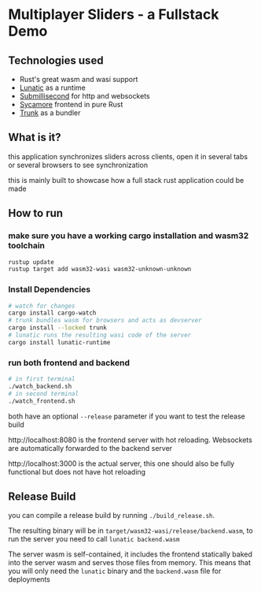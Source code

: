 # Multiplayer Sliders - a Fullstack Demo

## Technologies used

- Rust's great wasm and wasi support
- [Lunatic](https://lunatic.solutions/) as a runtime
- [Submillisecond](https://github.com/lunatic-solutions/submillisecond) for http and websockets
- [Sycamore](https://sycamore-rs.netlify.app/) frontend in pure Rust
- [Trunk](https://trunkrs.dev/) as a bundler

## What is it?

this application synchronizes sliders across clients, open it in several tabs or several browsers to see synchronization

this is mainly built to showcase how a full stack rust application could be made

## How to run

### make sure you have a working cargo installation and wasm32 toolchain

```bash
rustup update
rustup target add wasm32-wasi wasm32-unknown-unknown
```

### Install Dependencies

```bash
# watch for changes
cargo install cargo-watch
# trunk bundles wasm for browsers and acts as devserver
cargo install --locked trunk
# lunatic runs the resulting wasi code of the server
cargo install lunatic-runtime
```

### run both frontend and backend

```bash
# in first terminal
./watch_backend.sh
# in second terminal
./watch_frontend.sh
```

both have an optional `--release` parameter if you want to test the release build

http://localhost:8080 is the frontend server with hot reloading. Websockets are automatically forwarded to the backend server

http://localhost:3000 is the actual server, this one should also be fully functional but does not have hot reloading

## Release Build

you can compile a release build by running `./build_release.sh`.

The resulting binary will be in `target/wasm32-wasi/release/backend.wasm`, to run the server you need to call `lunatic backend.wasm`

The server wasm is self-contained, it includes the frontend statically baked into the server wasm and serves those files from memory. This means that you will only need the `lunatic` binary and the `backend.wasm` file for deployments
